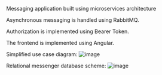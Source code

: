 Messaging application built using microservices architecture


Asynchronous messaging is handled using RabbitMQ.

Authorization is implemented using Bearer Token.

The frontend is implemented using Angular.

Simplified use case diagram:
![image](https://github.com/user-attachments/assets/6e8220e7-f990-4486-bf91-f19d459a133c)


Relational messenger database scheme:
![image](https://github.com/user-attachments/assets/9e59a6a0-6b91-4f74-89b4-584ef98b28a9)


